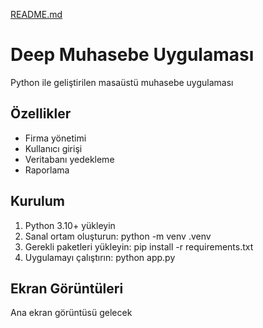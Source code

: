 [README.md](https://github.com/user-attachments/files/21637425/README.md)
# Deep Muhasebe Uygulaması

Python ile geliştirilen masaüstü muhasebe uygulaması

## Özellikler
- Firma yönetimi
- Kullanıcı girişi
- Veritabanı yedekleme
- Raporlama

## Kurulum
1. Python 3.10+ yükleyin
2. Sanal ortam oluşturun: python -m venv .venv
3. Gerekli paketleri yükleyin: pip install -r requirements.txt
4. Uygulamayı çalıştırın: python app.py

## Ekran Görüntüleri
Ana ekran görüntüsü gelecek

